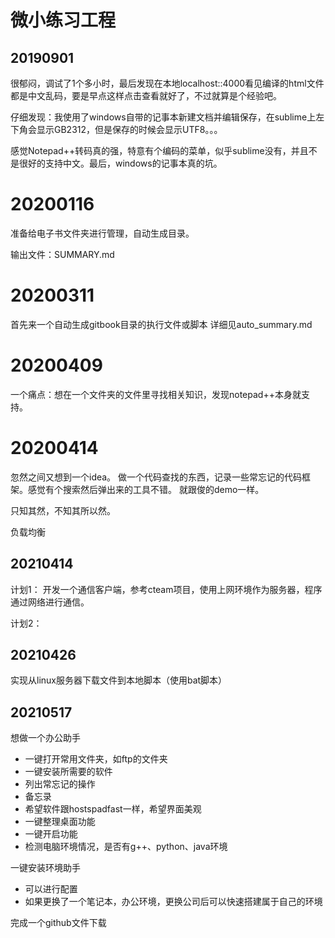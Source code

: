 # 微小练习工程

## 20190901
很郁闷，调试了1个多小时，最后发现在本地localhost::4000看见编译的html文件都是中文乱码，要是早点这样点击查看就好了，不过就算是个经验吧。

仔细发现：我使用了windows自带的记事本新建文档并编辑保存，在sublime上左下角会显示GB2312，但是保存的时候会显示UTF8。。。

感觉Notepad++转码真的强，特意有个编码的菜单，似乎sublime没有，并且不是很好的支持中文。最后，windows的记事本真的坑。



# 20200116

准备给电子书文件夹进行管理，自动生成目录。

输出文件：SUMMARY.md



# 20200311
首先来一个自动生成gitbook目录的执行文件或脚本
详细见auto_summary.md

# 20200409
一个痛点：想在一个文件夹的文件里寻找相关知识，发现notepad++本身就支持。

# 20200414
忽然之间又想到一个idea。
做一个代码查找的东西，记录一些常忘记的代码框架。感觉有个搜索然后弹出来的工具不错。
就跟俊的demo一样。


只知其然，不知其所以然。





负载均衡

## 20210414
计划1：
开发一个通信客户端，参考cteam项目，使用上网环境作为服务器，程序通过网络进行通信。

计划2：


## 20210426
实现从linux服务器下载文件到本地脚本（使用bat脚本）

## 20210517
想做一个办公助手

- 一键打开常用文件夹，如ftp的文件夹
- 一键安装所需要的软件
- 列出常忘记的操作
- 备忘录
- 希望软件跟hostspadfast一样，希望界面美观
- 一键整理桌面功能
- 一键开启功能
- 检测电脑环境情况，是否有g++、python、java环境

一键安装环境助手

- 可以进行配置
- 如果更换了一个笔记本，办公环境，更换公司后可以快速搭建属于自己的环境


完成一个github文件下载






